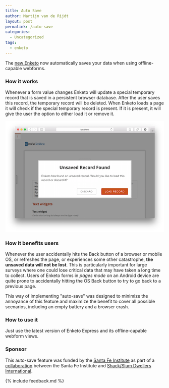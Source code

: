 ```yaml
---
title: Auto Save
author: Martijn van de Rijdt
layout: post
permalink: /auto-save
categories:
  - Uncategorized
tags:
  - enketo
--- 
```


The [new Enketo](/enketo-express) now automatically saves your data when using offline-capable webforms.

### How it works

Whenever a form value changes Enketo will update a special temporary record that is saved in a persistent browser database. After the user saves this record, the temporary record will be deleted. When Enketo loads a page it will check if the special temporary record is present. If it is present, it will give the user the option to either load it or remove it.

!["Recover"](../files/2015/06/recover.png "Recover Record dialog")

### How it benefits users

Whenever the user accidentally hits the Back button of a browser or mobile OS, or refreshes the page, or experiences some other catastrophe, **the unsaved data will not be lost**. This is particularly important for large surveys where one could lose critical data that may have taken a long time to collect. Users of Enketo forms in _pages mode_ on an Android device are quite prone to accidentally hitting the OS Back button to try to go back to a previous page.

This way of implementing "auto-save" was designed to minimize the annoyance of this feature and maximize the benefit to cover all possible scenarios, including an empty battery and a browser crash.

### How to use it

Just use the latest version of Enketo Express and its offline-capable webform views.

### Sponsor

This auto-save feature was funded by the [Santa Fe Institute](http://www.santafe.edu) as part of a [collaboration](http://www.santafe.edu/news/item/gates-slums-announce/) between the Santa Fe Institute and [Shack/Slum Dwellers International](http://www.sdinet.org/). 

{% include feedback.md %}
